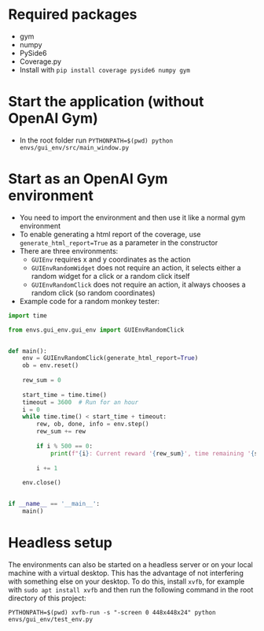 # Required packages

- gym
- numpy
- PySide6
- Coverage.py
- Install with `pip install coverage pyside6 numpy gym`

# Start the application (without OpenAI Gym)

- In the root folder run `PYTHONPATH=$(pwd) python envs/gui_env/src/main_window.py`

# Start as an OpenAI Gym environment

- You need to import the environment and then use it like a normal gym environment
- To enable generating a html report of the coverage, use `generate_html_report=True` as a parameter in the constructor
- There are three environments:
    * `GUIEnv` requires x and y coordinates as the action
    * `GUIEnvRandomWidget` does not require an action, it selects either a random widget for a click or a random click
       itself
    * `GUIEnvRandomClick` does not require an action, it always chooses a random click (so random coordinates)
- Example code for a random monkey tester:
```python
import time

from envs.gui_env.gui_env import GUIEnvRandomClick


def main():
    env = GUIEnvRandomClick(generate_html_report=True)
    ob = env.reset()
    
    rew_sum = 0
    
    start_time = time.time()
    timeout = 3600  # Run for an hour
    i = 0
    while time.time() < start_time + timeout:
        rew, ob, done, info = env.step()
        rew_sum += rew
        
        if i % 500 == 0:
            print(f"{i}: Current reward '{rew_sum}', time remaining '{start_time + timeout - time.time():.0f}'")
    
        i += 1
    
    env.close()


if __name__ == '__main__':
    main()

```

# Headless setup

The environments can also be started on a headless server or on your local machine with a virtual desktop. This has the
advantage of not interfering with something else on your desktop. To do this, install `xvfb`, for example with
`sudo apt install xvfb` and then run the following command in the root directory of this project:

`PYTHONPATH=$(pwd) xvfb-run -s "-screen 0 448x448x24" python envs/gui_env/test_env.py`